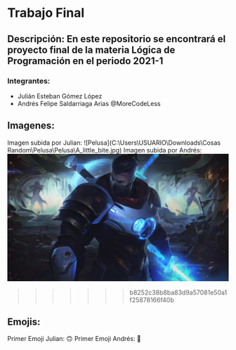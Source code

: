 # Trabajo Final
## Descripción: En este repositorio se encontrará el proyecto final de la materia Lógica de Programación en el periodo 2021-1
### Integrantes:
* Julián Esteban Gómez López
* Andrés Felipe Saldarriaga Arias @MoreCodeLess
## Imagenes: 
Imagen subida por Julian: 
![Pelusa](C:\Users\USUARIO\Downloads\Cosas Random\Pelusa\Pelusa\A_little_bite.jpg)
Imagen subida por Andrés: 
![Image of Shen](shen.jpg)
>>>>>>> b8252c38b8ba83d9a57081e50a1f25878166f40b
## Emojis: 
Primer Emoji Julian: 
:upside_down_face:
Primer Emoji Andrés:
:metal:

